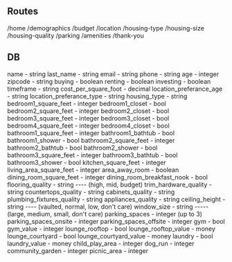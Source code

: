 Routes 
------

/home
/demographics
/budget
/location
/housing-type
/housing-size
/housing-quality
/parking
/amenities
/thank-you


DB
-------
name - string
last_name - string
email - string
phone - string
age - integer
zipcode - string
buying - boolean
renting - boolean
investing - boolean
timeframe - string
cost_per_square_foot - decimal
location_preferance_age - string
location_preferance_type - string
housing_type - string
bedroom1_square_feet - integer
bedroom1_closet - bool
bedroom2_square_feet - integer
bedroom2_closet - bool
bedroom3_square_feet - integer
bedroom3_closet - bool
bedroom4_square_feet - integer
bedroom4_closet - bool
bathroom1_square_feet - integer
bathroom1_bathtub - bool
bathroom1_shower - bool
bathroom2_square_feet - integer
bathroom2_bathtub - bool
bathroom2_shower - bool
bathroom3_square_feet - integer
bathroom3_bathtub - bool
bathroom3_shower - bool
kitchen_square_feet - integer
living_area_square_feet - integer
area_away_room - boolean
dining_room_square_feet - integer
dining_room_breakfast_nook - bool
flooring_quality - string        ----   (high, mid, budget)
trim_hardware_quality - string
countertops_quality - string
cabinets_quality - string
plumbing_fixtures_quality - string
appliances_quality - string
ceiling_height - string ---- (vaulted, normal, low, don't care)
window_size - string ----- (large, medium, small, don't care)
parking_spaces - integer (up to 3)
parking_spaces_onsite - integer 
parking_spaces_offsite - integer 
gym - bool
gym_value - integer
lounge_rooftop - bool
lounge_rooftop_value - money
lounge_courtyard - bool
lounge_courtyard_value - money
laundry - bool
laundry_value - money
child_play_area - integer
dog_run - integer
community_garden - integer
picnic_area - integer
